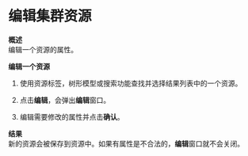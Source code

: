 # 编辑集群资源

**概述**<br/>
编辑一个资源的属性。

**编辑一个资源**
1. 使用资源标签，树形模型或搜索功能查找并选择结果列表中的一个资源。

2. 点击**编辑**，会弹出**编辑**窗口。

3. 编辑需要修改的属性并点击**确认**。

**结果**<br/>
新的资源会被保存到资源中。如果有属性是不合法的，**编辑**窗口就不会关闭。
